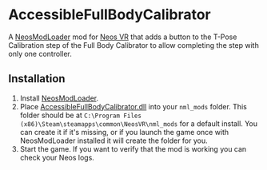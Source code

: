 # AccessibleFullBodyCalibrator

A [NeosModLoader](https://github.com/zkxs/NeosModLoader) mod for [Neos VR](https://neos.com/) that adds a button to the T-Pose Calibration step of the Full Body Calibrator to allow completing the step with only one controller.

## Installation
1. Install [NeosModLoader](https://github.com/zkxs/NeosModLoader).
1. Place [AccessibleFullBodyCalibrator.dll](https://github.com/Nytra/NeosAccessibleFullBodyCalibrator/releases/latest/download/AccessibleFullBodyCalibrator.dll) into your `nml_mods` folder. This folder should be at `C:\Program Files (x86)\Steam\steamapps\common\NeosVR\nml_mods` for a default install. You can create it if it's missing, or if you launch the game once with NeosModLoader installed it will create the folder for you.
1. Start the game. If you want to verify that the mod is working you can check your Neos logs.
